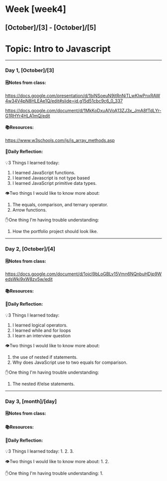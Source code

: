 # Week [week4]
## [October]/[3] - [October]/[5]

# Topic: Intro to Javascript

___

### Day 1, [October]/[3]

#### 🗒️Notes from class:
https://docs.google.com/presentation/d/1biNSoeuN9jtRnNiTLwKIwPnxRAW4w34V4pN8HLEAe1Q/edit#slide=id.g15d51cbc9c6_0_337


https://docs.google.com/document/d/1MkKoDxuAlVoA13ZJ3x_JmA8fTdLYr-G1RHYr4HLA1mQ/edit


#### 📚Resources:
https://www.w3schools.com/js/js_array_methods.asp

#### 💭Daily Reflection:

💡3 Things I learned today:
1. I learned JavaScript functions.
2. I learned Javascript is not type based
3. I learned JavaScript primitive data types.

👁️Two things I would like to know more about:
1. The equals, comparison, and ternary operator.
2. Arrow functions.

✋One thing I'm having trouble understanding:
1. How the portfolio project should look like.


___

### Day 2, [October]/[4] 

#### 🗒️Notes from class:
https://docs.google.com/document/d/1ojcl9bLoGBLv15Vmn6NQnbuHDjp9WedsWki9xW8zv5w/edit
#### 📚Resources:


#### 💭Daily Reflection:

💡3 Things I learned today:
1. I learned logical operators.
2. I learned while and for loops
3. I learn an interview question

👁️Two things I would like to know more about:
1. the use of nested if statements.
2. Why does JavaScript use to two equals for comparison.

✋One thing I'm having trouble understanding:
1. The nested if/else statements.

___

### Day 3, [month]/[day]
#### 🗒️Notes from class:

#### 📚Resources:


#### 💭Daily Reflection:

💡3 Things I learned today:
1. 
2. 
3. 

👁️Two things I would like to know more about:
1. 
2. 

✋One thing I'm having trouble understanding:
1. 
 

